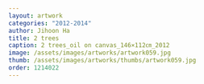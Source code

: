 ```yaml
---
layout: artwork
categories: "2012-2014"
author: Jihoon Ha
title: 2 trees
caption: 2 trees_oil on canvas_146×112㎝_2012
image: /assets/images/artworks/artwork059.jpg
thumb: /assets/images/artworks/thumbs/artwork059.jpg
order: 1214022
---
```


